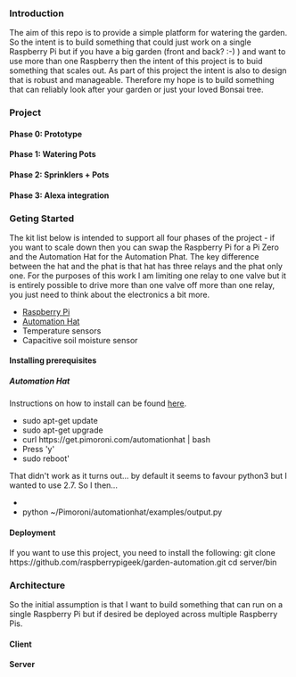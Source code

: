 <h3>Introduction</h3>
The aim of this repo is to provide a simple platform for watering the garden. So the intent is to build something that could just work on a single
Raspberry Pi but if you have a big garden (front and back? :-) ) and want to use more than one Raspberry then the intent of this project is to buid something that scales out.
As part of this project the intent is also to design that is robust and manageable. Therefore my hope is to build something that can reliably look after your garden or just your loved Bonsai tree.
<h3>Project</h3>

<h4>Phase 0: Prototype</h4>
<h4>Phase 1: Watering Pots</h4>
<h4>Phase 2: Sprinklers + Pots</h4>
<h4>Phase 3: Alexa integration</h4>

<h3>Geting Started</h3>
The kit list below is intended to support all four phases of the project - if you want to scale down then you can swap the Raspberry Pi for a Pi Zero and the Automation Hat for the Automation Phat. The key difference between
the hat and the phat is that hat has three relays and the phat only one. For the purposes of this work I am limiting one relay to one valve but it is entirely possible to drive more than one valve off more than one relay, you just need to think about the
electronics a bit more.
<ul>
<li><a href="https://www.raspberrypi.org/">Raspberry Pi</a></li>
<li><a href="https://shop.pimoroni.com/products/automation-hat">Automation Hat</a></li>
<li>Temperature sensors</li>
<li>Capacitive soil moisture sensor</li>
</ul>

<h4>Installing prerequisites</h4>

<h5>Automation Hat</h5>
Instructions on how to install can be found <a href="https://learn.pimoroni.com/tutorial/sandyj/getting-started-with-automation-hat-and-phat">here</a>.
<ul>
<li>sudo apt-get update</li>
<li>sudo apt-get upgrade</li>
<li>curl https://get.pimoroni.com/automationhat | bash</li>
<li>Press 'y'</li>
<li>sudo reboot'</li>
</ul>
That didn't work as it turns out... by default it seems to favour python3 but I wanted to use 2.7. So  I then...
<ul>
<li><sudo pip2.7 install automationhat/li>
<li>python ~/Pimoroni/automationhat/examples/output.py</li>
</ul>


<h4>Deployment</h4>
If you want to use this project, you need to install the following: 
    git clone https://github.com/raspberrypigeek/garden-automation.git
    cd server/bin

<h3>Architecture</h3>
So the initial assumption is that I want to build something that can run on a single Raspberry Pi but if desired be deployed across multiple Raspberry Pis.


<h4>Client</h4>

<h4>Server</h4>

